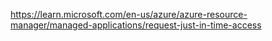 

https://learn.microsoft.com/en-us/azure/azure-resource-manager/managed-applications/request-just-in-time-access